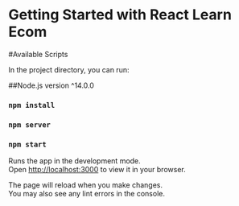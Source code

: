 # Getting Started with React Learn Ecom

#Available Scripts

In the project directory, you can run:

##Node.js version ^14.0.0

### `npm install`
### `npm server`
### `npm start`

Runs the app in the development mode.\
Open [http://localhost:3000](http://localhost:3000) to view it in your browser.

The page will reload when you make changes.\
You may also see any lint errors in the console.
